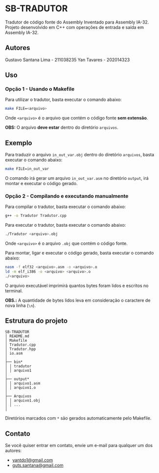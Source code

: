 # SB-TRADUTOR

Tradutor de código fonte do Assembly Inventado para Assembly IA-32. Projeto desenvolvido em C++ com operações de entrada e saída em Assembly IA-32.

## Autores

Gustavo Santana Lima - 211038235
Yan Tavares - 202014323

## Uso

### Opção 1 - Usando o Makefile

Para utilizar o tradutor, basta executar o comando abaixo:

```bash
make FILE=<arquivo>
```

Onde `<arquivo>` é o arquivo que contém o código fonte **sem extensão**.

**OBS:** O arquivo **deve estar** dentro do diretório `arquivos`.

## Exemplo

Para traduzir o arquivo `in_out_var.obj` dentro do diretório `arquivos`, basta executar o comando abaixo:

```bash
make FILE=in_out_var
```

O comando irá gerar um arquivo `in_out_var.asm` no diretório `output`, irá montar e executar o código gerado.

### Opção 2 - Compilando e executando manualmente

Para compilar o tradutor, basta executar o comando abaixo:

```bash
g++ -o Tradutor Tradutor.cpp
```

Para executar o tradutor, basta executar o comando abaixo:

```bash
./Tradutor <arquivo>.obj
```

Onde `<arquivo>` é o arquivo `.obj` que contém o código fonte.

Para montar, ligar e executar o código gerado, basta executar o comando abaixo:

```bash
nasm -f elf32 <arquivo>.asm -o <arquivo>.o
ld -m elf_i386 -o <arquivo> <arquivo>.o
./<arquivo>
```

O arquivo executável imprimirá quantos bytes foram lidos e escritos no terminal.

**OBS.:** A quantidade de bytes lidos leva em consideração o caractere de nova linha (`\n`).

## Estrutura do projeto

```
SB-TRADUTOR
│ README.md
│ Makefile
│ Tradutor.cpp
│ Tradutor.hpp
│ io.asm
│
├── bin*
│ │ tradutor
│ │ arquivo1
│
├── output*
│ │ arquivo1.asm
│ │ arquivo1.o
│
├── Arquivos
│ │ arquivo1.obj
│ │ ...
│
```

Diretórios marcados com `*` são gerados automaticamente pelo Makefile.

## Contato

Se você quiser entrar em contato, envie um e-mail para qualquer um dos autores:

- [yantdo1@gmail.com](mailto:yantdo1@gmail.com)
- [guts.santana@gmail.com](mailto:guts.santana@gmail.com)
